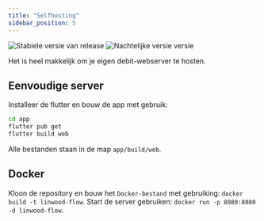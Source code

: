 ```yaml
---
title: "Selfhosting"
sidebar_position: 5
---
```


![Stabiele versie van release](https://img.shields.io/badge/dynamic/yaml?color=c4840d&label=Stable&query=%24.version&url=https%3A%2F%2Fraw.githubusercontent.com%2FLinwoodCloud%2FFlow%2Fstable%2Fapp%2Fpubspec.yaml&style=for-the-badge) ![Nachtelijke versie versie](https://img.shields.io/badge/dynamic/yaml?color=f7d28c&label=Nightly&query=%24.version&url=https%3A%2F%2Fraw.githubusercontent.com%2FLinwoodCloud%2FFlow%2Fnightly%2Fapp%2Fpubspec.yaml&style=for-the-badge)

Het is heel makkelijk om je eigen debit-webserver te hosten.

## Eenvoudige server

Installeer de flutter en bouw de app met gebruik:

```bash
cd app
flutter pub get
flutter build web
```

Alle bestanden staan in de map `app/build/web`.

## Docker

Kloon de repository en bouw het `Docker-bestand` met gebruiking: `docker build -t linwood-flow`. Start de server gebruiken: `docker run -p 8080:8080 -d linwood-flow`.
